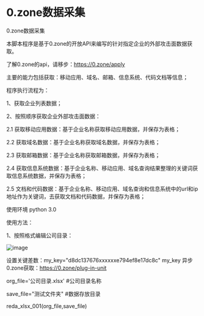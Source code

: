 # 0.zone数据采集
0.zone数据采集

本脚本程序是基于0.zone的开放API来编写的针对指定企业的外部攻击面数据获取。

了解0.zone的api，请移步：https://0.zone/apply

主要的能力包括获取：移动应用、域名、邮箱、信息系统、代码文档等信息；

程序执行流程为：

1、获取企业列表数据；

2、按照顺序获取企业外部攻击面数据：

 2.1 获取移动应用数据：基于企业名称获取移动应用数据，并保存为表格；
 
 2.2 获取域名数据：基于企业名称获取域名数据，并保存为表格；
 
 2.3 获取邮箱数据：基于企业名称获取邮箱数据，并保存为表格；
 
 2.4 获取信息系统数据：基于企业名称、移动应用、域名查询结果整理的关键词获取信息系统数据，并保存为表格；
 
 2.5 文档和代码数据：基于企业名称、移动应用、域名查询和信息系统中的url和ip地址作为关键词，去获取文档和代码数据，并保存为表格；
 


使用环境 python 3.0

使用方法：

1、按照格式编辑公司目录：

![image](https://github.com/user-attachments/assets/cc1a90f1-c167-4db3-b210-bb655f5db803)

设置关键差数：my_key="d8dc137676xxxxxxe794ef8e17dc8c"
my_key 异步0.zone获取：https://0.zone/plug-in-unit


org_file='公司目录.xlsx' #公司目录名称

save_file="测试文件夹"  #数据存放目录

reda_xlsx_001(org_file,save_file)
